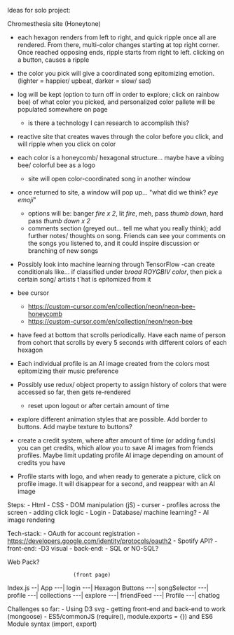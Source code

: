 Ideas for solo project:

Chromesthesia site (Honeytone)
- each hexagon renders from left to right, and quick ripple once all are rendered. From there, multi-color changes starting at top right corner. Once reached opposing ends, ripple starts from right to left. clicking on a button, causes a ripple
- the color you pick will give a coordinated song epitomizing emotion. (lighter = happier/ upbeat, darker = slow/ sad)
- log will be kept (option to turn off in order to explore; click on rainbow bee) of what color you picked, and personalized color pallete will be populated somewhere on page
    - is there a technology I can research to accomplish this?
- reactive site that creates waves through the color before you click, and will ripple when you click on color
- each color is a honeycomb/ hexagonal structure... maybe have a vibing bee/ colorful bee as a logo
    - site will open color-coordinated song in another window

- once returned to site, a window will pop up... "what did we think? *eye emoji*"
    - options will be: banger *fire x 2*, lit *fire*, meh, pass *thumb down*, hard pass *thumb down x 2*
    - comments section (greyed out... tell me what you really think); add further notes/ thoughts on song. Friends can see your comments on the songs you listened to, and it could inspire discussion or branching of new songs
- Possibly look into machine learning through TensorFlow
    -can create conditionals like... if classified under *broad ROYGBIV color*, then pick a certain song/ artists t`hat is epitomized from it
- bee cursor
    - https://custom-cursor.com/en/collection/neon/neon-bee-honeycomb
    - https://custom-cursor.com/en/collection/neon/neon-bee
- have feed at bottom that scrolls periodically. Have each name of person from cohort that scrolls by every 5 seconds with different colors of each hexagon
- Each individual profile is an AI image created from the colors most epitomizing their music preference
    
- Possibly use redux/ object property to assign history of colors that were accessed so far, then gets re-rendered
    - reset upon logout or after certain amount of time

- explore different animation styles that are possible. Add border to buttons. Add maybe texture to buttons?

- create a credit system, where after amount of time (or adding funds) you can get credits, which allow you to save AI images from friends profiles. Maybe limit updating profile AI image depending on amount of credits you have

- Profile starts with logo, and when ready to generate a picture, click on profile image. It will disappear for a second, and reappear with an AI image

Steps:
    - Html
    - CSS
    - DOM manipulation (jS)
        - curser
        - profiles across the screen
        - adding click logic
    - Login
    - Database/ machine learning?
        - AI image rendering


Tech-stack:
    - OAuth for account registration
        - https://developers.google.com/identity/protocols/oauth2
    - Spotify API?
    - front-end:
        -D3 visual
    - back-end:
        - SQL or NO-SQL?

Web Pack?

                         (front page)
Index.js --| App ---| login ---| Hexagon Buttons ---| songSelector
                            ---| profile ---| collections
                            ---| explore
                            ---| friendFeed ---| Profile ---| chatlog





Challenges so far:
    - Using D3 svg
    - getting front-end and back-end to work (mongoose)
        - ES5/commonJS (require(), module.exports = {}) and ES6 Module syntax (import, export)
    